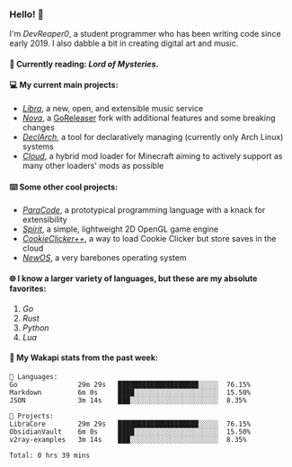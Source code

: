 ### Hello! 👋

I'm _DevReaper0_, a student programmer who has been writing code since early 2019. I also dabble a bit in creating digital art and music.

#### 📖 Currently reading: *Lord of Mysteries*.

#### 💻 My current main projects:

-   _[Libra](https://github.com/LibraMusic)_, a new, open, and extensible music service
-   _[Nova](https://github.com/LibraMusic/Nova)_, a [GoReleaser](https://github.com/goreleaser/goreleaser) fork with additional features and some breaking changes
-   _[DeclArch](https://github.com/DevReaper0/declarch)_, a tool for declaratively managing (currently only Arch Linux) systems
-   _[Cloud](https://github.com/CloudLoaderMC/CloudLoader)_, a hybrid mod loader for Minecraft aiming to actively support as many other loaders' mods as possible

#### ⌨️ Some other cool projects:

-   _[ParaCode](https://github.com/ParaCodeLang/ParaCode)_, a prototypical programming language with a knack for extensibility
-   _[Spirit](https://gitlab.com/DevReaper0/SpiritEngine)_, a simple, lightweight 2D OpenGL game engine
-   _[CookieClicker++](https://github.com/DevReaper0/CookieClickerPlusPlus)_, a way to load Cookie Clicker but store saves in the cloud
-   _[NewOS](https://github.com/DevReaper0/NewOS)_, a very barebones operating system

#### 🌐 I know a larger variety of languages, but these are my absolute favorites:

1. _Go_
2. _Rust_
3. _Python_
4. _Lua_

#### 📡 My Wakapi stats from the past week:

```text
💾 Languages:
Go               29m 29s   ████████████████████░░░░░  76.15%
Markdown         6m 0s     ████░░░░░░░░░░░░░░░░░░░░░  15.50%
JSON             3m 14s    ███░░░░░░░░░░░░░░░░░░░░░░  8.35%

💼 Projects:
LibraCore        29m 29s   ████████████████████░░░░░  76.15%
ObsidianVault    6m 0s     ████░░░░░░░░░░░░░░░░░░░░░  15.50%
v2ray-examples   3m 14s    ███░░░░░░░░░░░░░░░░░░░░░░  8.35%

Total: 0 hrs 39 mins
```
